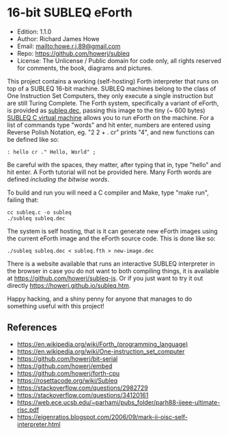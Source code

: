 # 16-bit SUBLEQ eForth

* Edition: 1.1.0
* Author: Richard James Howe
* Email: <mailto:howe.r.j.89@gmail.com>
* Repo: <https://github.com/howerj/subleq>
* License: The Unlicense / Public domain for code only, all 
rights reserved for comments, the book, diagrams and pictures.

This project contains a working (self-hosting) Forth
interpreter that runs on top of a SUBLEQ 16-bit machine. SUBLEQ
machines belong to the class of One Instruction Set Computers,
they only execute a single instruction but are still Turing
Complete. The Forth system, specifically a variant of eForth,
is provided as [subleq.dec](subleq.dec), passing this image to
the tiny (~ 600 bytes) [SUBLEQ C virtual machine](subleq.c)
allows you to run eForth on the machine. For a list of
commands type "words" and hit enter, numbers are entered
using Reverse Polish Notation, eg. "2 2 + . cr" prints "4",
and new functions can be defined like so:

	: hello cr ." Hello, World" ;

Be careful with the spaces, they matter, after typing that
in, type "hello" and hit enter. A Forth tutorial will not be
provided here. Many Forth words are defined *including the
bitwise words*.

To build and run you will need a C compiler and Make, type
"make run", failing that:

	cc subleq.c -o subleq
	./subleq subleq.dec

The system is self hosting, that is it can generate new eForth
images using the current eForth image and the eForth source
code. This is done like so:

	./subleq subleq.dec < subleq.fth > new-image.dec

There is a website available that runs an interactive
SUBLEQ interpreter in the browser in case you do
not want to both compiling things, it is available at
<https://github.com/howerj/subleq-js>. Or if you just want
to try it out directly <https://howerj.github.io/subleq.htm>.

Happy hacking, and a shiny penny for anyone that manages to
do something useful with this project!

## References

* <https://en.wikipedia.org/wiki/Forth_(programming_language)>
* <https://en.wikipedia.org/wiki/One-instruction_set_computer>
* <https://github.com/howerj/bit-serial>
* <https://github.com/howerj/embed>
* <https://github.com/howerj/forth-cpu>
* <https://rosettacode.org/wiki/Subleq>
* <https://stackoverflow.com/questions/2982729>
* <https://stackoverflow.com/questions/34120161>
* <https://web.ece.ucsb.edu/~parhami/pubs_folder/parh88-ijeee-ultimate-risc.pdf>
* <https://eigenratios.blogspot.com/2006/09/mark-ii-oisc-self-interpreter.html>

